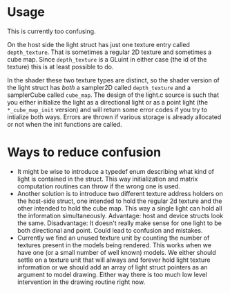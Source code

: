 # Usage

This is currently too confusing.

On the host side the light struct has just one texture entry called `depth_texture`. That is sometimes a regular 2D texture and sometimes a cube map. Since `depth_texture` is a GLuint in either case (the id of the texture) this is at least possible to do.

In the shader these two texture types are distinct, so the shader version of the light struct has *both* a sampler2D called `depth_texture` and a samplerCube called `cube_map`. The design of the light.c source is such that you either initialize the light as a directional light or as a point light (the `*_cube_map_init` version) and will return some error codes if you try to intialize both ways. Errors are thrown if various storage is already allocated or not when the init functions are called. 

# Ways to reduce confusion

* It might be wise to introduce a typedef enum describing what kind of light is contained in the struct. This way initialization and matrix computation routines can throw if the wrong one is used.
* Another solution is to introduce two different texture address holders on the host-side struct, one intended to hold the regular 2d texture and the other intended to hold the cube map. This way a single light can hold all the information simultaneously. Advantage: host and device structs look the same. Disadvantage: It doesn't really make sense for one light to be both directional and point. Could lead to confusion and mistakes.
* Currently we find an unused texture unit by counting the number of textures present in the models being rendered. This works when we have one (or a small number of well known) models. We either should settle on a texture unit that will always and forever hold light texture information or we should add an array of light struct pointers as an argument to model drawing. Either way there is too much low level intervention in the drawing routine right now.
